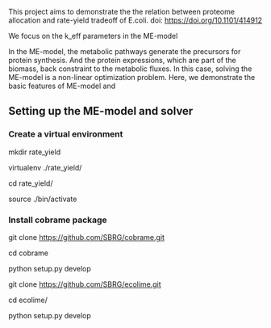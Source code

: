 This project aims to demonstrate the the relation between proteome allocation and rate-yield tradeoff of E.coli.
doi: https://doi.org/10.1101/414912

We focus on the k_eff parameters in the ME-model

In the ME-model, the metabolic pathways generate the precursors for protein synthesis. And the protein expressions, which are part of the biomass, back constraint to the metabolic fluxes. In this case, solving the ME-model is a non-linear optimization problem. Here, we demonstrate the basic features of ME-model and 

## Setting up the ME-model and solver
### Create a virtual environment
mkdir rate_yield

virtualenv ./rate_yield/

cd rate_yield/

source ./bin/activate

### Install cobrame package
git clone https://github.com/SBRG/cobrame.git

cd cobrame

python setup.py develop

git clone https://github.com/SBRG/ecolime.git

cd ecolime/

python setup.py develop
